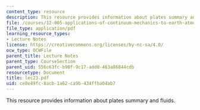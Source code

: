 ```yaml
---
content_type: resource
description: This resource provides information about plates summary and fluids.
file: /courses/12-005-applications-of-continuum-mechanics-to-earth-atmospheric-and-planetary-sciences-spring-2006/ce8e49fc8acb1a62ca9b434ffba04ab7_lec23.pdf
file_type: application/pdf
learning_resource_types:
- Lecture Notes
license: https://creativecommons.org/licenses/by-nc-sa/4.0/
ocw_type: OCWFile
parent_title: Lecture Notes
parent_type: CourseSection
parent_uid: 556c63fc-b90f-9c17-add0-463a86844cdb
resourcetype: Document
title: lec23.pdf
uid: ce8e49fc-8acb-1a62-ca9b-434ffba04ab7
---
```

This resource provides information about plates summary and fluids.